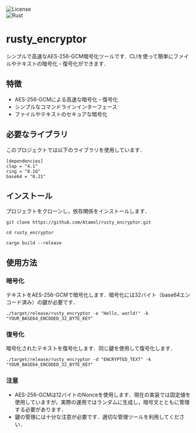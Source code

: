 ![License](https://img.shields.io/badge/license-MIT-green)<br>
![Rust](https://img.shields.io/badge/Rust-1.80.1-orange?style=flat-square&logo=rust)

# rusty_encryptor

シンプルで高速なAES-256-GCM暗号化ツールです．CLIを使って簡単にファイルやテキストの暗号化・復号化ができます．

## 特徴
- AES-256-GCMによる高速な暗号化・復号化
- シンプルなコマンドラインインターフェース
- ファイルやテキストのセキュアな暗号化

## 必要なライブラリ

このプロジェクトでは以下のライブラリを使用しています．

```
[dependencies]
clap = "4.1"
ring = "0.16"
base64 = "0.21"
```

## インストール

プロジェクトをクローンし，依存関係をインストールします．

```
git clone https://github.com/Atamol/rusty_encryptor.git
```

```
cd rusty_encryptor
```

```
cargo build --release
```

## 使用方法

### 暗号化

テキストをAES-256-GCMで暗号化します．暗号化には32バイト（base64エンコード済み）の鍵が必要です．

```
./target/release/rusty_encryptor -e "Hello, world!" -k "YOUR_BASE64_ENCODED_32_BYTE_KEY"
```

### 復号化

暗号化されたテキストを復号化します．同じ鍵を使用して復号化します．

```
./target/release/rusty_encryptor -d "ENCRYPTED_TEXT" -k "YOUR_BASE64_ENCODED_32_BYTE_KEY"
```

### 注意
- AES-256-GCMは12バイトのNonceを使用します．現在の実装では固定値を使用していますが，実際の運用ではランダムに生成し，暗号文とともに管理する必要があります．
- 鍵の管理には十分な注意が必要です．適切な管理ツールを利用してください．

